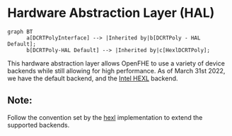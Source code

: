 # Hardware Abstraction Layer (HAL)

```mermaid
graph BT
      a[DCRTPolyInterface] --> |Inherited by|b[DCRTPoly - HAL Default];
      b[DCRTPoly-HAL Default] --> |Inherited by|c[HexlDCRTPoly];
```

This hardware abstraction layer allows OpenFHE to use a variety of device backends while still allowing for high performance. As of March 31st 2022, we have the default backend, and the [Intel HEXL](https://github.com/intel/hexl) backend.

## Note:

Follow the convention set by the [hexl](hexl) implementation to extend the supported backends.

